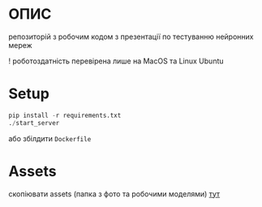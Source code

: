 # ОПИС
репозиторій з робочим кодом з презентації по тестуванню нейронних мереж

! роботоздатність перевірена лише на MacOS та Linux Ubuntu

# Setup
```python
pip install -r requirements.txt
./start_server
```
або збілдити `Dockerfile`

# Assets
скопіювати assets (папка з фото та робочими моделями) [тут](https://drive.google.com/file/d/1lGUFxZ-X-s0XKoiXKgQk40ms9bVgSesI/view?usp=share_link)